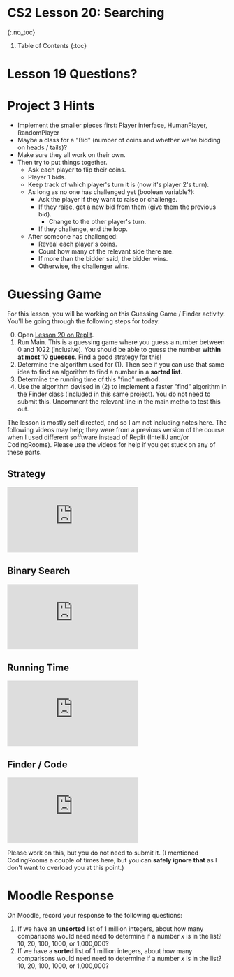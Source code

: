 # CS2 Lesson 20: Searching
{:.no_toc}

1. Table of Contents
{:toc}

# Lesson 19 Questions?

# Project 3 Hints

* Implement the smaller pieces first: Player interface, HumanPlayer, RandomPlayer
* Maybe a class for a "Bid" (number of coins and whether we're bidding on heads / tails)?
* Make sure they all work on their own.
* Then try to put things together.
  * Ask each player to flip their coins.
  * Player 1 bids.
  * Keep track of which player's turn it is (now it's player 2's turn).
  * As long as no one has challenged yet (boolean variable?):
    * Ask the player if they want to raise or challenge.
    * If they raise, get a new bid from them (give them the previous bid).
      * Change to the other player's turn.
    * If they challenge, end the loop.
  * After someone has challenged:
    * Reveal each player's coins.
    * Count how many of the relevant side there are.
    * If more than the bidder said, the bidder wins.
    * Otherwise, the challenger wins.

# Guessing Game

For this lesson, you will be working on this Guessing Game / Finder activity. You'll be going through the following steps for today:

0. Open [Lesson 20 on Replit](https://replit.com/team/cs2-spring-23/Lesson-20). 
1. Run Main. This is a guessing game where you guess a number between 0 and 1022 (inclusive). You should be able to guess the number **within at most 10 guesses**. Find a good strategy for this!
2. Determine the algorithm used for (1). Then see if you can use that same idea to find an algorithm to find a number in a **sorted list**.
3. Determine the running time of this "find" method.
4. Use the algorithm devised in (2) to implement a faster "find" algorithm in the Finder class (included in this same project). You do not need to submit this. Uncomment the relevant line in the main metho to test this out.

The lesson is mostly self directed, and so I am not including notes here. The following videos may help; they were from a previous version of the course when I used different sofftware instead of Replit (IntelliJ and/or CodingRooms). Please use the videos for help if you get stuck on any of these parts.

## Strategy

<div class="youtube-container">
<iframe src="https://www.youtube.com/embed/TbLVgtfrXMY" title="YouTube video player" frameborder="0" allow="accelerometer; autoplay; clipboard-write; encrypted-media; gyroscope; picture-in-picture" allowfullscreen></iframe>
</div>

## Binary Search

<div class="youtube-container">
<iframe src="https://www.youtube.com/embed/HxT2UPc5Bt4" title="YouTube video player" frameborder="0" allow="accelerometer; autoplay; clipboard-write; encrypted-media; gyroscope; picture-in-picture" allowfullscreen></iframe>
</div>

## Running Time

<div class="youtube-container">
<iframe src="https://www.youtube.com/embed/frPIY5BgSUc" title="YouTube video player" frameborder="0" allow="accelerometer; autoplay; clipboard-write; encrypted-media; gyroscope; picture-in-picture" allowfullscreen></iframe>
</div>

## Finder / Code

<div class="youtube-container">
<iframe src="https://www.youtube.com/embed/r8cMvABL9G4" title="YouTube video player" frameborder="0" allow="accelerometer; autoplay; clipboard-write; encrypted-media; gyroscope; picture-in-picture" allowfullscreen></iframe>
</div>

Please work on this, but you do not need to submit it. (I mentioned CodingRooms a couple of times here, but you can **safely ignore that** as I don't want to overload you at this point.)

# Moodle Response

On Moodle, record your response to the following questions:

1. If we have an **unsorted** list of 1 million integers, about how many comparisons would need need to determine if a number $x$ is in the list? 10, 20, 100, 1000, or 1,000,000?
2. If we have a **sorted** list of 1 million integers, about how many comparisons would need need to determine if a number $x$ is in the list? 10, 20, 100, 1000, or 1,000,000?
